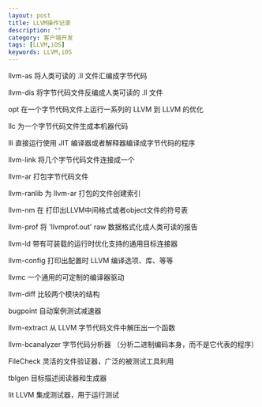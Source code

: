 ```yaml
---
layout: post
title: LLVM操作记录
description: ""
category: 客户端开发
tags: [LLVM,iOS]
keywords: LLVM,iOS
---
```


llvm-as 将人类可读的 .ll 文件汇编成字节代码

llvm-dis 将字节代码文件反编成人类可读的 .ll 文件

opt 在一个字节代码文件上运行一系列的 LLVM 到 LLVM 的优化

llc 为一个字节代码文件生成本机器代码

lli 直接运行使用 JIT 编译器或者解释器编译成字节代码的程序

llvm-link 将几个字节代码文件连接成一个

llvm-ar 打包字节代码文件

llvm-ranlib 为 llvm-ar 打包的文件创建索引

llvm-nm 在 打印出LLVM中间格式或者object文件的符号表

llvm-prof 将 'llvmprof.out' raw 数据格式化成人类可读的报告

llvm-ld 带有可装载的运行时优化支持的通用目标连接器

llvm-config 打印出配置时 LLVM 编译选项、库、等等

llvmc 一个通用的可定制的编译器驱动

llvm-diff 比较两个模块的结构

bugpoint 自动案例测试减速器

llvm-extract 从 LLVM 字节代码文件中解压出一个函数

llvm-bcanalyzer 字节代码分析器 （分析二进制编码本身，而不是它代表的程序）

FileCheck 灵活的文件验证器，广泛的被测试工具利用

tblgen 目标描述阅读器和生成器

lit        LLVM 集成测试器，用于运行测试
